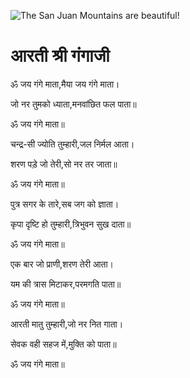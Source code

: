 ![The San Juan Mountains are beautiful!](lib/assets/images/artis/img.png "San Juan Mountains")

#   आरती श्री गंगाजी 

ॐ जय गंगे माता,मैया जय गंगे माता।

 जो नर तुमको ध्याता,मनवांछित फल पाता॥

ॐ जय गंगे माता॥

चन्द्र-सी ज्योति तुम्हारी,जल निर्मल आता।

शरण पड़े जो तेरी,सो नर तर जाता॥

ॐ जय गंगे माता॥

पुत्र सगर के तारे,सब जग को ज्ञाता।

कृपा दृष्टि हो तुम्हारी,त्रिभुवन सुख दाता॥

ॐ जय गंगे माता॥

एक बार जो प्राणी,शरण तेरी आता।

यम की त्रास मिटाकर,परमगति पाता॥

ॐ जय गंगे माता॥

आरती मातु तुम्हारी,जो नर नित गाता।

सेवक वही सहज में,मुक्ति को पाता॥

ॐ जय गंगे माता॥